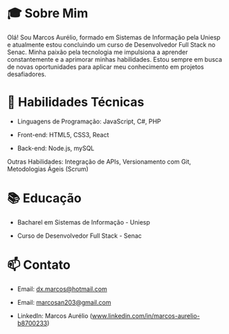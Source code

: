 # 🎓 Sobre Mim
Olá! Sou Marcos Aurélio, formado em Sistemas de Informação pela Uniesp e atualmente estou concluindo um curso de Desenvolvedor Full Stack no Senac. Minha paixão pela tecnologia me impulsiona a aprender constantemente e a aprimorar minhas habilidades. Estou sempre em busca de novas oportunidades para aplicar meu conhecimento em projetos desafiadores.

# 🧰 Habilidades Técnicas
- Linguagens de Programação: JavaScript, C#, PHP

- Front-end: HTML5, CSS3, React

- Back-end: Node.js, mySQL

Outras Habilidades: Integração de APIs, Versionamento com Git, Metodologias Ágeis (Scrum)

# 📚 Educação
- Bacharel em Sistemas de Informação - Uniesp

- Curso de Desenvolvedor Full Stack - Senac

# 📫 Contato
- Email: dx.marcos@hotmail.com

- Email: marcosan203@gmail.com

- LinkedIn: Marcos Aurélio (www.linkedin.com/in/marcos-aurelio-b8700233)
